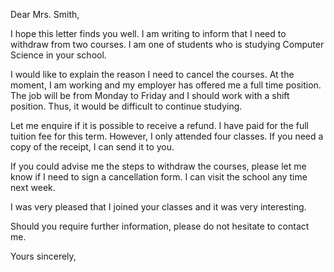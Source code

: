 Dear Mrs. Smith,

I hope this letter finds you well. I am writing to inform that I need to withdraw from two courses. I am one of students who is studying Computer Science in your school.

I would like to explain the reason I need to cancel the courses. At the moment, I am working and my employer has offered me a full time position. The job will be from Monday to Friday and I should work with a shift position. Thus, it would be difficult to continue studying.

Let me enquire if it is possible to receive a refund. I have paid for the full tuition fee for this term. However, I only attended four classes. If you need a copy of the receipt, I can send it to you.

If you could advise me the steps to withdraw the courses, please let me know if I need to sign a cancellation form. I can visit the school any time next week.

I was very pleased that I joined your classes and it was very interesting.

Should you require further information, please do not hesitate to contact me.

Yours sincerely,
